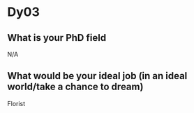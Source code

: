 # Dy03


## What is your PhD field
N/A


## What would be your ideal job (in an ideal world/take a chance to dream)
Florist
